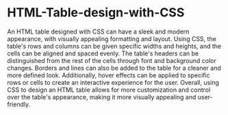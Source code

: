 # HTML-Table-design-with-CSS

An HTML table designed with CSS can have a sleek and modern appearance, with visually appealing formatting and layout. Using CSS, the table's rows and columns can be given specific widths and heights, and the cells can be aligned and spaced evenly. The table's headers can be distinguished from the rest of the cells through font and background color changes. Borders and lines can also be added to the table for a cleaner and more defined look. Additionally, hover effects can be applied to specific rows or cells to create an interactive experience for the user. Overall, using CSS to design an HTML table allows for more customization and control over the table's appearance, making it more visually appealing and user-friendly.
